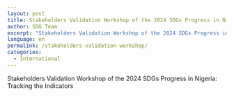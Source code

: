 ```yaml
---
layout: post
title: Stakeholders Validation Workshop of the 2024 SDGs Progress in Nigeria
author: SDG Team
excerpt: "Stakeholders Validation Workshop of the 2024 SDGs Progress in Nigeria: Tracking the Indicators"
language: en
permalink: /stakeholders-validation-workshop/
categories:
  - International
---
```

Stakeholders Validation Workshop of the 2024 SDGs Progress in Nigeria: Tracking the Indicators

